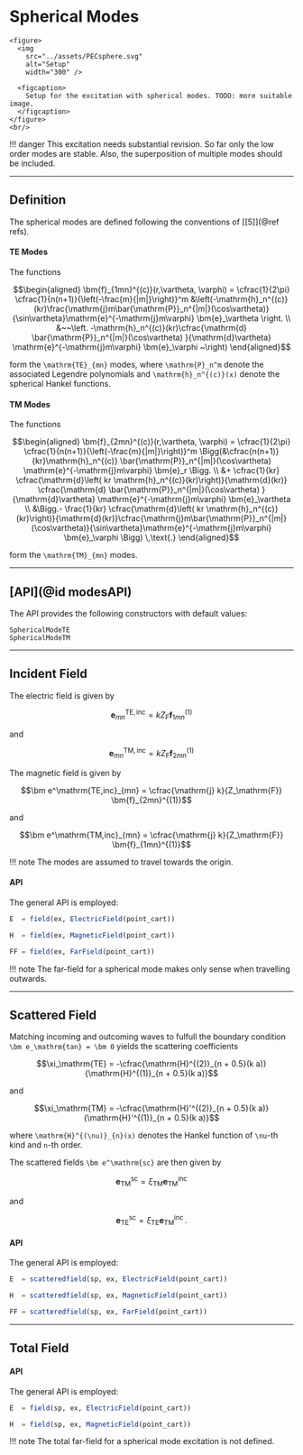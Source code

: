 
# Spherical Modes

```@raw html
<figure>
  <img
    src="../assets/PECsphere.svg"
    alt="Setup"
    width="300" />

  <figcaption>
    Setup for the excitation with spherical modes. TODO: more suitable image.
  </figcaption>
</figure>
<br/>
```

!!! danger
    This excitation needs substantial revision. So far only the low order modes are stable. Also, the superposition of multiple modes should be included.


---
## Definition

The spherical modes are defined following the conventions of [[5]](@ref refs).

#### TE Modes

The functions
```math
\begin{aligned}
\bm{f}_{1mn}^{(c)}(r,\vartheta, \varphi) = \cfrac{1}{2\pi} \cfrac{1}{n(n+1)}{\left(-\frac{m}{|m|}\right)}^m 
													&\left(-\mathrm{h}_n^{(c)}(kr)\frac{\mathrm{j}m\bar{\mathrm{P}}_n^{|m|}(\cos\vartheta)}{\sin\vartheta}\mathrm{e}^{-\mathrm{j}m\varphi} \bm{e}_\vartheta   	\right.	 \\	
													&~~\left. -\mathrm{h}_n^{(c)}(kr)\cfrac{\mathrm{d} \bar{\mathrm{P}}_n^{|m|}(\cos\vartheta) }{\mathrm{d}\vartheta} \mathrm{e}^{-\mathrm{j}m\varphi} \bm{e}_\varphi  	~\right)
\end{aligned}
```
form the ``\mathrm{TE}_{mn}`` modes, where ``\mathrm{P}_n^m`` denote the associated Legendre polynomials and ``\mathrm{h}_n^{(c)}(x)`` denote the spherical Hankel functions.


#### TM Modes

The functions
```math
\begin{aligned}
\bm{f}_{2mn}^{(c)}(r,\vartheta, \varphi) = \cfrac{1}{2\pi} \cfrac{1}{n(n+1)}{\left(-\frac{m}{|m|}\right)}^m \Bigg(&\cfrac{n(n+1)}{kr}\mathrm{h}_n^{(c)}   \bar{\mathrm{P}}_n^{|m|}(\cos\vartheta)	\mathrm{e}^{-\mathrm{j}m\varphi} \bm{e}_r \Bigg. \\	
					&+ \cfrac{1}{kr} \cfrac{\mathrm{d}\left( kr \mathrm{h}_n^{(c)}(kr)\right)}{\mathrm{d}(kr)} \cfrac{\mathrm{d} \bar{\mathrm{P}}_n^{|m|}(\cos\vartheta) }{\mathrm{d}\vartheta} \mathrm{e}^{-\mathrm{j}m\varphi} \bm{e}_\vartheta  \\
					&\Bigg.- \frac{1}{kr} \cfrac{\mathrm{d}\left( kr \mathrm{h}_n^{(c)}(kr)\right)}{\mathrm{d}(kr)}\cfrac{\mathrm{j}m\bar{\mathrm{P}}_n^{|m|}(\cos\vartheta)}{\sin\vartheta}\mathrm{e}^{-\mathrm{j}m\varphi} \bm{e}_\varphi	\Bigg) \,\text{.}
\end{aligned}
```
form the ``\mathrm{TM}_{mn}`` modes.


---
## [API](@id modesAPI)

The API provides the following constructors with default values:
```@docs
SphericalModeTE
SphericalModeTM
```

---
## Incident Field

The electric field is given by
```math
\bm e^\mathrm{TE,inc}_{mn} = k Z_\mathrm{F} \bm{f}_{1mn}^{(1)}
```
and 
```math
\bm e^\mathrm{TM,inc}_{mn} = k Z_\mathrm{F} \bm{f}_{2mn}^{(1)}
```

The magnetic field is given by
```math
\bm e^\mathrm{TE,inc}_{mn} = \cfrac{\mathrm{j} k}{Z_\mathrm{F}} \bm{f}_{2mn}^{(1)}
```
and 
```math
\bm e^\mathrm{TM,inc}_{mn} = \cfrac{\mathrm{j} k}{Z_\mathrm{F}} \bm{f}_{1mn}^{(1)}
```


!!! note
    The modes are assumed to travel towards the origin.



#### API

The general API is employed:
```julia
E  = field(ex, ElectricField(point_cart))

H  = field(ex, MagneticField(point_cart))

FF = field(ex, FarField(point_cart))
```

!!! note
    The far-field for a spherical mode makes only sense when travelling outwards.


---
## Scattered Field

Matching incoming and outcoming waves to fulfull the boundary condition ``\bm e_\mathrm{tan} = \bm 0`` yields the scattering coefficients
```math
\xi_\mathrm{TE} = -\cfrac{\mathrm{H}^{(2)}_{n + 0.5}(k a)}{\mathrm{H}^{(1)}_{n + 0.5}(k a)}
```
and
```math
\xi_\mathrm{TM} = -\cfrac{\mathrm{H}'^{(2)}_{n + 0.5}(k a)}{\mathrm{H}'^{(1)}_{n + 0.5}(k a)}
```
where ``\mathrm{H}^{(\nu)}_{n}(x)`` denotes the Hankel function of ``\nu``-th kind and ``n``-th order.

The scattered fields ``\bm e^\mathrm{sc}`` are then given by
```math
\bm e_\mathrm{TM}^\mathrm{sc} = \xi_\mathrm{TM} \bm e_\mathrm{TM}^\mathrm{inc} 
```
and
```math
\bm e_\mathrm{TE}^\mathrm{sc} = \xi_\mathrm{TE} \bm e_\mathrm{TM}^\mathrm{inc} \,.
```

#### API

The general API is employed:
```julia
E  = scatteredfield(sp, ex, ElectricField(point_cart))

H  = scatteredfield(sp, ex, MagneticField(point_cart))

FF = scatteredfield(sp, ex, FarField(point_cart))
```

---
## Total Field

#### API

The general API is employed:
```julia
E  = field(sp, ex, ElectricField(point_cart))

H  = field(sp, ex, MagneticField(point_cart))
```

!!! note
    The total far-field for a spherical mode excitation is not defined.
